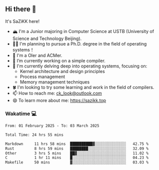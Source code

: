 ## Hi there 👋

It's SaZiKK here!

- 🏔️ I'm a Junior majoring in Computer Science  at USTB (University of Science and Technology Beijing).
- 🧑‍🎓 I'm planning to pursue a Ph.D. degree in the field of operating systems！
- 🚀 I'm a OIer and ACMer.
- 🔭 I’m currently working on a simple compiler.
- 🌱 I'm currently delving deep into operating systems, focusing on:
  - Kernel architecture and design principles
  - Process management
  - Memory management techniques
- 🍀 I'm looking to try some learning and work in the field of compilers.
- 📫 How to reach me: ck_look@outlook.com
- 😄 To learn more about me: https://sazikk.top

  
<!--
**SaZiKK/SaZiKK** is a ✨ _special_ ✨ repository because its `README.md` (this file) appears on your GitHub profile.

Here are some ideas to get you started:

- 🔭 I’m currently working on ...
- 🌱 I’m currently learning ...
- 👯 I’m looking to collaborate on ...
- 🤔 I’m looking for help with ...
- 💬 Ask me about ...
- 📫 How to reach me: ...
- 😄 Pronouns: ...
- ⚡ Fun fact: ...
-->

### Wakatime 💻

<!--START_SECTION:waka-->

```txt
From: 01 February 2025 - To: 03 March 2025

Total Time: 24 hrs 55 mins

Markdown     11 hrs 58 mins  ██████████▓░░░░░░░░░░░░░░   42.75 %
Rust         8 hrs 59 mins   ████████░░░░░░░░░░░░░░░░░   32.09 %
Other        3 hrs 5 mins    ██▓░░░░░░░░░░░░░░░░░░░░░░   11.02 %
C            1 hr 11 mins    █░░░░░░░░░░░░░░░░░░░░░░░░   04.23 %
Makefile     50 mins         ▓░░░░░░░░░░░░░░░░░░░░░░░░   03.03 %
```

<!--END_SECTION:waka-->
